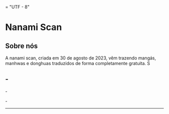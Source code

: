 <user>
<DOCTYPE html>
<html lang "pt-br">
</html>
<head>
    <Meta chanset> = "UTF - 8"
    <Meta name "Viewpost" content = with inedital scale = 10>
    <title> Nanami-San </Title>
<Body>
    <h1> Nanami Scan </h1>
    <h2> Sobre nós </h2>
    <p> A nanami scan, criada em 30 de agosto de 2023, vêm trazendo mangás, manhwas e donghuas traduzidos de forma completamente gratuita. S </p>
    <h2> - </h2>
    <p> - </p>
    <p> - </p>
       <hr>
    </body>
    <html>
